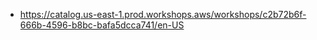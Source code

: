 
- https://catalog.us-east-1.prod.workshops.aws/workshops/c2b72b6f-666b-4596-b8bc-bafa5dcca741/en-US